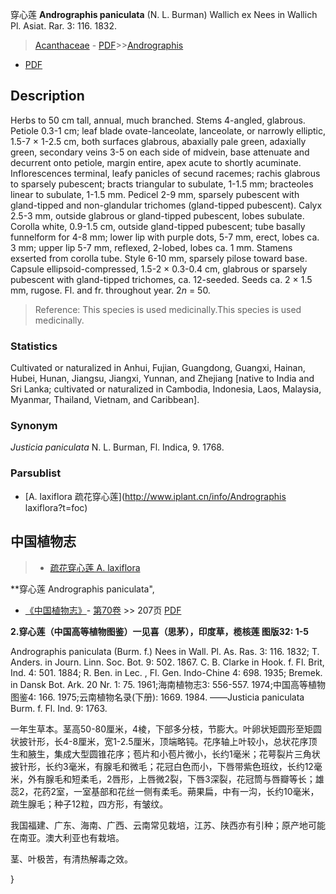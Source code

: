 穿心莲 **Andrographis paniculata** (N. L. Burman) Wallich ex Nees in Wallich Pl. Asiat. Rar. 3: 116. 1832.

> [Acanthaceae](Acanthaceae-爵床科.md) - [PDF](http://www.iplant.cn/foc/pdf/Acanthaceae.pdf)>>[Andrographis](http://www.iplant.cn/info/Andrographis?t=foc)
 - [PDF](http://www.iplant.cn/foc/pdf/Andrographis.pdf)

## Description

Herbs to 50 cm tall, annual, much branched. Stems 4-angled, glabrous. Petiole 0.3-1 cm; leaf blade ovate-lanceolate, lanceolate, or narrowly elliptic, 1.5-7 × 1-2.5 cm, both surfaces glabrous, abaxially pale green, adaxially green, secondary veins 3-5 on each side of midvein, base attenuate and decurrent onto petiole, margin entire, apex acute to shortly acuminate. Inflorescences terminal, leafy panicles of secund racemes; rachis glabrous to sparsely pubescent; bracts triangular to subulate, 1-1.5 mm; bracteoles linear to subulate, 1-1.5 mm. Pedicel 2-9 mm, sparsely pubescent with gland-tipped and non-glandular trichomes (gland-tipped pubescent). Calyx 2.5-3 mm, outside glabrous or gland-tipped pubescent, lobes subulate. Corolla white, 0.9-1.5 cm, outside gland-tipped pubescent; tube basally funnelform for 4-8 mm; lower lip with purple dots, 5-7 mm, erect, lobes ca. 3 mm; upper lip 5-7 mm, reflexed, 2-lobed, lobes ca. 1 mm. Stamens exserted from corolla tube. Style 6-10 mm, sparsely pilose toward base. Capsule ellipsoid-compressed, 1.5-2 × 0.3-0.4 cm, glabrous or sparsely pubescent with gland-tipped trichomes, ca. 12-seeded. Seeds ca. 2 × 1.5 mm, rugose. Fl. and fr. throughout year. 2*n* = 50.

> Reference: 
> This species is used medicinally.This species is used medicinally.

### Statistics
Cultivated or naturalized in Anhui, Fujian, Guangdong, Guangxi, Hainan, Hubei, Hunan, Jiangsu, Jiangxi, Yunnan, and Zhejiang [native to India and Sri Lanka; cultivated or naturalized in Cambodia, Indonesia, Laos, Malaysia, Myanmar, Thailand, Vietnam, and Caribbean].

### Synonym
*Justicia paniculata* N. L. Burman, Fl. Indica, 9. 1768.

### Parsublist

* [A.  laxiflora  疏花穿心莲](http://www.iplant.cn/info/Andrographis laxiflora?t=foc)

## 中国植物志

> * [疏花穿心莲  A.  laxiflora](Andrographis-laxiflora-疏花穿心莲.md)

**穿心莲 Andrographis paniculata",

* [《中国植物志》](http://www.iplant.cn/frps)- [第70卷](http://www.iplant.cn/frps/vol/70) >> 207页 [PDF](http://www.iplant.cn/frps/pdf/70/207.PDF)

**2.穿心莲（中国高等植物图鉴）一见喜（思茅），印度草，榄核莲 图版32: 1-5**

Andrographis paniculata (Burm. f.) Nees in Wall. Pl. As. Ras. 3: 116. 1832; T. Anders. in Journ. Linn. Soc. Bot. 9: 502. 1867. C. B. Clarke in Hook. f. Fl. Brit, Ind. 4: 501. 1884; R. Ben. in Lec. , Fl. Gen. Indo-Chine 4: 698. 1935; Bremek. in Dansk Bot. Ark. 20 Nr. 1: 75. 1961;海南植物志3: 556-557. 1974;中国高等植物图鉴4: 166. 1975;云南植物名录(下册): 1669. 1984. ——Justicia paniculata Burm. f. Fl. Ind. 9: 1763.

一年生草本。茎高50-80厘米，4棱，下部多分枝，节膨大。叶卵状矩圆形至矩圆状披针形，长4-8厘米，宽1-2.5厘米，顶端略钝。花序轴上叶较小，总状花序顶生和腋生，集成大型圆锥花序；苞片和小苞片微小，长约1毫米；花萼裂片三角状披针形，长约3毫米，有腺毛和微毛；花冠白色而小，下唇带紫色班纹，长约12毫米，外有腺毛和短柔毛，2唇形，上唇微2裂，下唇3深裂，花冠筒与唇瓣等长；雄蕊2，花药2室，一室基部和花丝一侧有柔毛。蒴果扁，中有一沟，长约10毫米，疏生腺毛；种子12粒，四方形，有皱纹。

我国福建、广东、海南、广西、云南常见栽培，江苏、陕西亦有引种；原产地可能在南亚。澳大利亚也有栽培。

茎、叶极苦，有清热解毒之效。

}